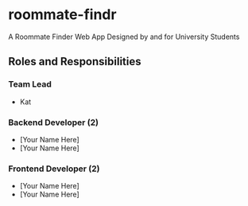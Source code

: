# roommate-findr
A Roommate Finder Web App Designed by and for University Students 

## Roles and Responsibilities

### Team Lead 
- Kat

### Backend Developer (2) 
- [Your Name Here] 
- [Your Name Here] 

### Frontend Developer (2)
- [Your Name Here] 
- [Your Name Here] 


